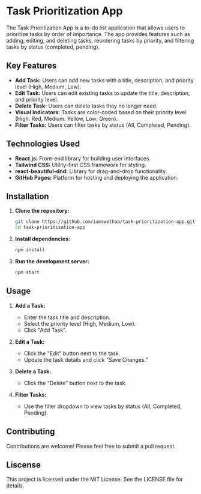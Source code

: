 # Task Prioritization App

The Task Prioritization App is a to-do list application that allows users to prioritize tasks by order of importance. The app provides features such as adding, editing, and deleting tasks, reordering tasks by priority, and filtering tasks by status (completed, pending).

## Key Features

- **Add Task:** Users can add new tasks with a title, description, and priority level (High, Medium, Low).
- **Edit Task:** Users can edit existing tasks to update the title, description, and priority level.
- **Delete Task:** Users can delete tasks they no longer need.
- **Visual Indicators:** Tasks are color-coded based on their priority level (High: Red, Medium: Yellow, Low: Green).
- **Filter Tasks:** Users can filter tasks by status (All, Completed, Pending).

## Technologies Used

- **React.js:** Front-end library for building user interfaces.
- **Tailwind CSS:** Utility-first CSS framework for styling.
- **react-beautiful-dnd:** Library for drag-and-drop functionality.
- **GitHub Pages:** Platform for hosting and deploying the application.

## Installation

1. **Clone the repository:**
   ```bash
   git clone https://github.com/iamswethaa/task-prioritization-app.git
   cd task-prioritization-app

2. **Install dependencies:**
   ```bash
   npm install

3. **Run the development server:**
   ```bash
   npm start

## Usage

1. **Add a Task:**

    - Enter the task title and description.
    - Select the priority level (High, Medium, Low).
    - Click "Add Task".

2. **Edit a Task:**

    - Click the "Edit" button next to the task.
    - Update the task details and click "Save Changes."

3. **Delete a Task:**

    - Click the "Delete" button next to the task.

3. **Filter Tasks:**

    - Use the filter dropdown to view tasks by status (All, Completed, Pending).
 
## Contributing

Contributions are welcome! Please feel free to submit a pull request.

## Liscense

This project is licensed under the MIT License. See the LICENSE file for details.
